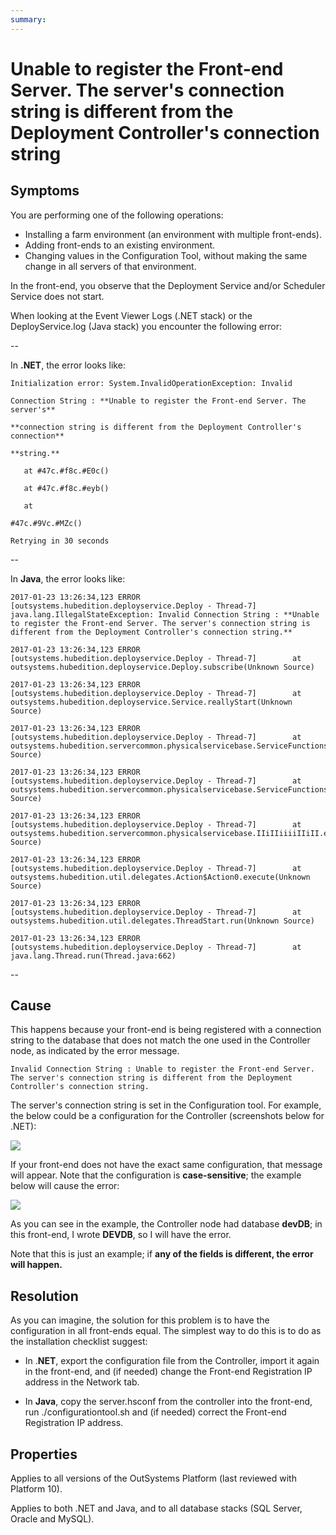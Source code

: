 ```yaml
---
summary: 
---
```


# Unable to register the Front-end Server. The server's connection string is different from the Deployment Controller's connection string

## Symptoms

You are performing one of the following operations:
* Installing a farm environment (an environment with multiple front-ends).
* Adding front-ends to an existing environment.
* Changing values in the Configuration Tool, without making the same change in all servers of that environment.

In the front-end, you observe that the Deployment Service and/or Scheduler Service does not start.

When looking at the Event Viewer Logs (.NET stack) or the DeployService.log (Java stack) you encounter the following error:

--

In **.NET**, the error looks like:
```
Initialization error: System.InvalidOperationException: Invalid

Connection String : **Unable to register the Front-end Server. The server's**

**connection string is different from the Deployment Controller's connection**

**string.**

   at #47c.#f8c.#E0c()

   at #47c.#f8c.#eyb()

   at

#47c.#9Vc.#MZc()

Retrying in 30 seconds
```
--

In **Java**, the error looks like:
```
2017-01-23 13:26:34,123 ERROR [outsystems.hubedition.deployservice.Deploy - Thread-7] java.lang.IllegalStateException: Invalid Connection String : **Unable to register the Front-end Server. The server's connection string is different from the Deployment Controller's connection string.**

2017-01-23 13:26:34,123 ERROR [outsystems.hubedition.deployservice.Deploy - Thread-7]        at outsystems.hubedition.deployservice.Deploy.subscribe(Unknown Source)

2017-01-23 13:26:34,123 ERROR [outsystems.hubedition.deployservice.Deploy - Thread-7]        at outsystems.hubedition.deployservice.Service.reallyStart(Unknown Source)

2017-01-23 13:26:34,123 ERROR [outsystems.hubedition.deployservice.Deploy - Thread-7]        at outsystems.hubedition.servercommon.physicalservicebase.ServiceFunctions.$bnb(Unknown Source)

2017-01-23 13:26:34,123 ERROR [outsystems.hubedition.deployservice.Deploy - Thread-7]        at outsystems.hubedition.servercommon.physicalservicebase.ServiceFunctions.$bpb(Unknown Source)

2017-01-23 13:26:34,123 ERROR [outsystems.hubedition.deployservice.Deploy - Thread-7]        at outsystems.hubedition.servercommon.physicalservicebase.IIiIIiiiiIIiII.executeImpl(Unknown Source)

2017-01-23 13:26:34,123 ERROR [outsystems.hubedition.deployservice.Deploy - Thread-7]        at outsystems.hubedition.util.delegates.Action$Action0.execute(Unknown Source)

2017-01-23 13:26:34,123 ERROR [outsystems.hubedition.deployservice.Deploy - Thread-7]        at outsystems.hubedition.util.delegates.ThreadStart.run(Unknown Source)

2017-01-23 13:26:34,123 ERROR [outsystems.hubedition.deployservice.Deploy - Thread-7]        at java.lang.Thread.run(Thread.java:662)
```
--

## Cause

This happens because your front-end is being registered with a connection string to the database that does not match the one used in the Controller node, as indicated by the error message.

`Invalid Connection String : Unable to register the Front-end Server. The server's connection string is different from the Deployment Controller's connection string.`

The server's connection string is set in the Configuration tool. For example, the below could be a configuration for the Controller (screenshots below for .NET):

![](images/unable-register-front-end_0.png)

If your front-end does not have the exact same configuration, that message will appear. Note that the configuration is **case-sensitive**; the example below will cause the error:

![](images/unable-register-front-end_1.png)

As you can see in the example, the Controller node had database **devDB**; in this front-end, I wrote **DEVDB**, so I will have the error.

Note that this is just an example; if **any of the fields is different, the error will happen.**

## Resolution

As you can imagine, the solution for this problem is to have the configuration in all front-ends equal. The simplest way to do this is to do as the installation checklist suggest:

* In .**NET**, export the configuration file from the Controller, import it again in the front-end, and (if needed) change the Front-end Registration IP address in the Network tab.

* In **Java**, copy the server.hsconf from the controller into the front-end, run ./configurationtool.sh and (if needed) correct the Front-end Registration IP address.

## Properties

Applies to all versions of the OutSystems Platform (last reviewed with Platform 10).

Applies to both .NET and Java, and to all database stacks (SQL Server, Oracle and MySQL).

